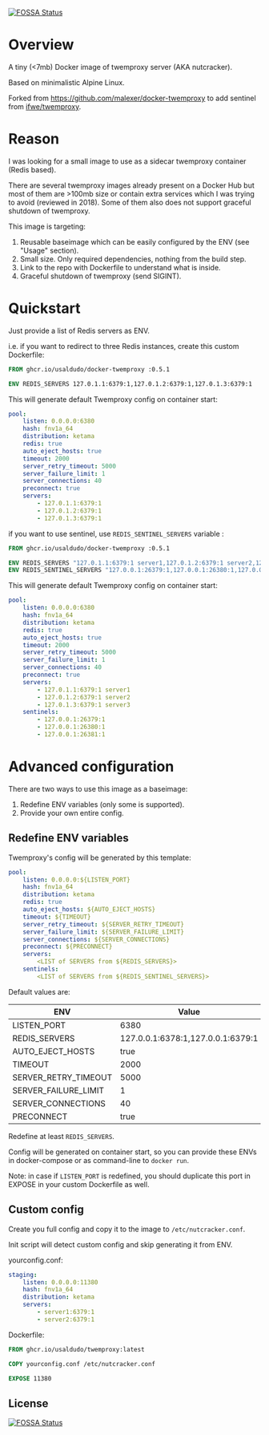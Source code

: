 [![FOSSA Status](https://app.fossa.com/api/projects/git%2Bgithub.com%2FUsaldudo%2Fdocker-twemproxy.svg?type=shield)](https://app.fossa.com/projects/git%2Bgithub.com%2FUsaldudo%2Fdocker-twemproxy?ref=badge_shield)

# Overview

A tiny (<7mb) Docker image of twemproxy server (AKA nutcracker).

Based on minimalistic Alpine Linux.

Forked from <https://github.com/malexer/docker-twemproxy> to add sentinel from [ifwe/twemproxy](https://github.com/ifwe/twemproxy/tree/0.5.2-tmg19).

# Reason

I was looking for a small image to use as a sidecar twemproxy container (Redis based).

There are several twemproxy images already present on a Docker Hub but most of them are >100mb size or contain extra services which I was trying to avoid (reviewed in 2018). Some of them also does not support graceful shutdown of twemproxy.

This image is targeting:

1. Reusable baseimage which can be easily configured by the ENV (see "Usage" section).
2. Small size. Only required dependencies, nothing from the build step.
3. Link to the repo with Dockerfile to understand what is inside.
4. Graceful shutdown of twemproxy (send SIGINT).

# Quickstart

Just provide a list of Redis servers as ENV.

i.e. if you want to redirect to three Redis instances, create this custom Dockerfile:

```dockerfile
FROM ghcr.io/usaldudo/docker-twemproxy :0.5.1

ENV REDIS_SERVERS 127.0.1.1:6379:1,127.0.1.2:6379:1,127.0.1.3:6379:1
```

This will generate default Twemproxy config on container start:

```yaml
pool:
    listen: 0.0.0.0:6380
    hash: fnv1a_64
    distribution: ketama
    redis: true
    auto_eject_hosts: true
    timeout: 2000
    server_retry_timeout: 5000
    server_failure_limit: 1
    server_connections: 40
    preconnect: true
    servers:
        - 127.0.1.1:6379:1
        - 127.0.1.2:6379:1
        - 127.0.1.3:6379:1
```

if you want to use sentinel, use `REDIS_SENTINEL_SERVERS` variable :

```dockerfile
FROM ghcr.io/usaldudo/docker-twemproxy :0.5.1

ENV REDIS_SERVERS "127.0.1.1:6379:1 server1,127.0.1.2:6379:1 server2,127.0.1.3:6379:1 server3"
ENV REDIS_SENTINEL_SERVERS "127.0.0.1:26379:1,127.0.0.1:26380:1,127.0.0.1:26381:1"
```

This will generate default Twemproxy config on container start:

```yaml
pool:
    listen: 0.0.0.0:6380
    hash: fnv1a_64
    distribution: ketama
    redis: true
    auto_eject_hosts: true
    timeout: 2000
    server_retry_timeout: 5000
    server_failure_limit: 1
    server_connections: 40
    preconnect: true
    servers:
        - 127.0.1.1:6379:1 server1
        - 127.0.1.2:6379:1 server2
        - 127.0.1.3:6379:1 server3
    sentinels:
        - 127.0.0.1:26379:1
        - 127.0.0.1:26380:1
        - 127.0.0.1:26381:1
```

# Advanced configuration

There are two ways to use this image as a baseimage:

1. Redefine ENV variables (only some is supported).
2. Provide your own entire config.

## Redefine ENV variables

Twemproxy's config will be generated by this template:

```yaml
pool:
    listen: 0.0.0.0:${LISTEN_PORT}
    hash: fnv1a_64
    distribution: ketama
    redis: true
    auto_eject_hosts: ${AUTO_EJECT_HOSTS}
    timeout: ${TIMEOUT}
    server_retry_timeout: ${SERVER_RETRY_TIMEOUT}
    server_failure_limit: ${SERVER_FAILURE_LIMIT}
    server_connections: ${SERVER_CONNECTIONS}
    preconnect: ${PRECONNECT}
    servers:
        <LIST of SERVERS from ${REDIS_SERVERS}>
    sentinels:
        <LIST of SERVERS from ${REDIS_SENTINEL_SERVERS}>
```

Default values are:

| ENV                  | Value                             |
| -------------------- | --------------------------------- |
| LISTEN_PORT          | 6380                              |
| REDIS_SERVERS        | 127.0.0.1:6378:1,127.0.0.1:6379:1 |
| AUTO_EJECT_HOSTS     | true                              |
| TIMEOUT              | 2000                              |
| SERVER_RETRY_TIMEOUT | 5000                              |
| SERVER_FAILURE_LIMIT | 1                                 |
| SERVER_CONNECTIONS   | 40                                |
| PRECONNECT           | true                              |

Redefine at least `REDIS_SERVERS`.

Config will be generated on container start, so you can provide these ENVs in docker-compose or as command-line to `docker run`.

Note: in case if `LISTEN_PORT` is redefined, you should duplicate this port in EXPOSE in your custom Dockerfile as well.

## Custom config

Create you full config and copy it to the image to `/etc/nutcracker.conf`.

Init script will detect custom config and skip generating it from ENV.

yourconfig.conf:

```yaml
staging:
    listen: 0.0.0.0:11380
    hash: fnv1a_64
    distribution: ketama
    servers:
        - server1:6379:1
        - server2:6379:1
```

Dockerfile:

```dockerfile
FROM ghcr.io/usaldudo/twemproxy:latest

COPY yourconfig.conf /etc/nutcracker.conf

EXPOSE 11380
```

## License

[![FOSSA Status](https://app.fossa.com/api/projects/git%2Bgithub.com%2FUsaldudo%2Fdocker-twemproxy.svg?type=large)](https://app.fossa.com/projects/git%2Bgithub.com%2FUsaldudo%2Fdocker-twemproxy?ref=badge_large)
